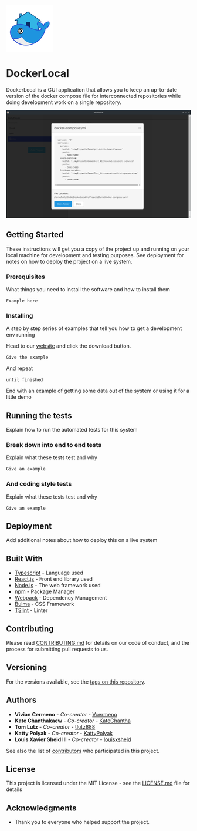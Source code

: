 
![DockerLocal Demo](/phlippy_icon.png)
# DockerLocal

DockerLocal is a GUI application that allows you to keep an up-to-date version of the docker compose file for interconnected repositories while doing development work on a single repository.

![DockerLocal Demo](/demoScreenshot.png)

## Getting Started

These instructions will get you a copy of the project up and running on your local machine for development and testing purposes. See deployment for notes on how to deploy the project on a live system.

### Prerequisites

What things you need to install the software and how to install them

```
Example here
```

### Installing

A step by step series of examples that tell you how to get a development env running

Head to our [website](https://google.com/) and click the download button.

```
Give the example
```

And repeat

```
until finished
```

End with an example of getting some data out of the system or using it for a little demo

## Running the tests

Explain how to run the automated tests for this system

### Break down into end to end tests

Explain what these tests test and why

```
Give an example
```

### And coding style tests

Explain what these tests test and why

```
Give an example
```

## Deployment

Add additional notes about how to deploy this on a live system

## Built With

* [Typescript](https://www.typescriptlang.org/) - Language used
* [React.js](https://reactjs.org/) - Front end library used
* [Node.js](https://nodejs.org/en/) - The web framework used
* [npm](https://www.npmjs.com/) - Package Manager
* [Webpack](https://webpack.js.org/) - Dependency Management
* [Bulma](https://bulma.io/) - CSS Framework
* [TSlint](https://palantir.github.io/tslint/) - Linter


## Contributing

Please read [CONTRIBUTING.md](https://github.com/oslabs-beta/DockerLocal/blob/master/CONTRIBUTING.md) for details on our code of conduct, and the process for submitting pull requests to us.

## Versioning

For the versions available, see the [tags on this repository](https://github.com/your/project/tags). 

## Authors

* **Vivian Cermeno** - *Co-creator* - [Vcermeno](https://github.com/vcermeno)
* **Kate Chanthakaew** - *Co-creator* - [KateChantha](https://github.com/KateChantha)
* **Tom Lutz** - *Co-creator* - [tlutz888](https://github.com/tlutz888)
* **Katty Polyak** - *Co-creator* - [KattyPolyak](https://github.com/KattyPolyak)
* **Louis Xavier Sheid III** - *Co-creator* - [louisxsheid](https://github.com/louisxsheid)

See also the list of [contributors](https://github.com/oslabs-beta/DockerLocal/contributors) who participated in this project.

## License

This project is licensed under the MIT License - see the [LICENSE.md](LICENSE.md) file for details

## Acknowledgments

* Thank you to everyone who helped support the project.
